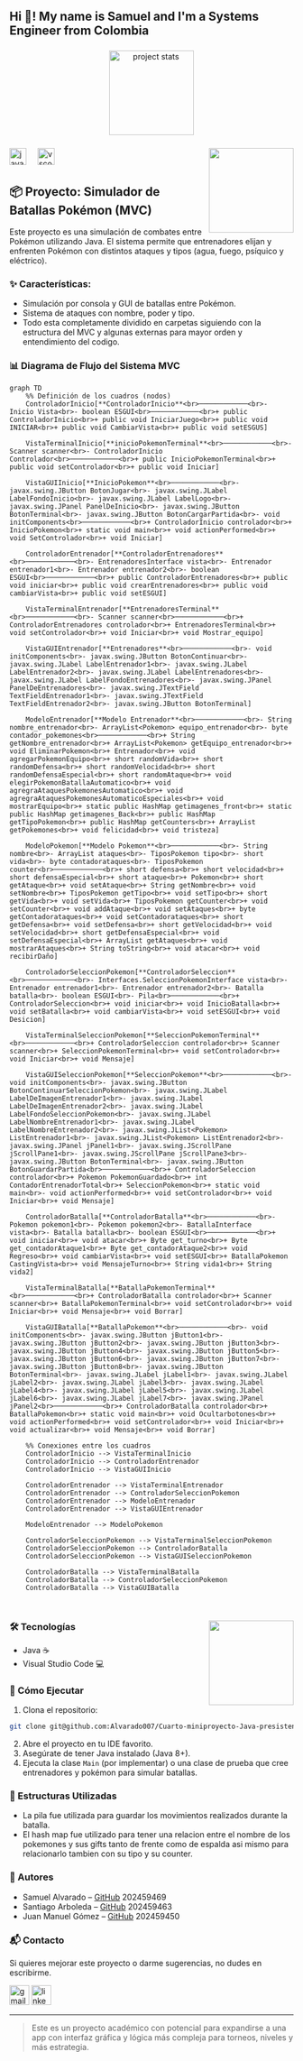 
<h2 align="left">Hi 👋! My name is Samuel and I'm a Systems Engineer from Colombia</h2>

###

<div align="center">
  <img src="https://github-readme-stats.vercel.app/api/pin/?username=Alvarado007&repo=Primer-miniproyecto-java&theme=dracula" height="150" alt="project stats" />
</div>

###

<img align="right" height="150" src="https://i.gifer.com/origin/7d/7dab25c7b14a249bbc4790176883d1c5_w200.gif?cid=6c09b952llhupk66joic0ml8gbch148n2dfdqsvzj7z7f0em&ep=v1_gifs_search&rid=200w.gif&ct=g"  />

###

<div align="left">
  <img src="https://cdn.jsdelivr.net/gh/devicons/devicon/icons/java/java-original.svg" height="30" alt="java logo" />
  <img width="12" />
  <img src="https://skillicons.dev/icons?i=vscode" height="30" alt="vscode logo" />
</div>

###
## 📦 Proyecto: Simulador de Batallas Pokémon (MVC)

Este proyecto es una simulación de combates entre Pokémon utilizando Java. El sistema permite que entrenadores elijan y enfrenten Pokémon con distintos ataques y tipos (agua, fuego, psíquico y eléctrico).

### ✨ Características:
- Simulación por consola y GUI de batallas entre Pokémon.
- Sistema de ataques con nombre, poder y tipo.
- Todo esta completamente dividido en carpetas siguiendo con la estructura del MVC y algunas externas para mayor orden y entendimiento del codigo.

### 📊 Diagrama de Flujo del Sistema MVC
```mermaid
graph TD
    %% Definición de los cuadros (nodos)
    ControladorInicio[**ControladorInicio**<br>────────────<br>- Inicio Vista<br>- boolean ESGUI<br>────────────<br>+ public ControladorInicio<br>+ public void IniciarJuego<br>+ public void INICIAR<br>+ public void CambiarVista<br>+ public void setESGUS]

    VistaTerminalInicio[**inicioPokemonTerminal**<br>────────────<br>- Scanner scanner<br>- ControladorInicio Controlador<br>────────────<br>+ public InicioPokemonTerminal<br>+ public void setControlador<br>+ public void Iniciar]

    VistaGUIInicio[**InicioPokemon**<br>────────────<br>- javax.swing.JButton BotonJugar<br>- javax.swing.JLabel LabelFondoInicio<br>- javax.swing.JLabel LabelLogo<br>- javax.swing.JPanel PanelDeInicio<br>- javax.swing.JButton BotonTerminal<br>- javax.swing.JButton BotonCargarPartida<br>- void initComponents<br>────────────<br>+ ControladorInicio controlador<br>+ InicioPokemon<br>+ static void main<br>+ void actionPerformed<br>+ void SetControlador<br>+ void Iniciar]

    ControladorEntrenador[**ControladorEntrenadores**<br>────────────<br>- EntrenadoresInterface vista<br>- Entrenador entrenador1<br>- Entrenador entrenador2<br>- boolean ESGUI<br>────────────<br>+ public ControladorEntrenadores<br>+ public void iniciar<br>+ public void crearEntrenadores<br>+ public void cambiarVista<br>+ public void setESGUI]

    VistaTerminalEntrenador[**EntrenadoresTerminal**<br>────────────<br>- Scanner scanner<br>────────────<br>+ ControladorEntrenadores controlador<br>+ EntrenadoresTerminal<br>+ void setControlador<br>+ void Iniciar<br>+ void Mostrar_equipo]
    
    VistaGUIEntrenador[**Entrenadores**<br>────────────<br>- void initComponents<br>- javax.swing.JButton BotonContinuar<br>- javax.swing.JLabel LabelEntrenador1<br>- javax.swing.JLabel LabelEntrenador2<br>- javax.swing.JLabel LabelEntrenadores<br>- javax.swing.JLabel LabelFondoEntrenadores<br>- javax.swing.JPanel PanelDeEntrenadores<br>- javax.swing.JTextField TextFieldEntrenador1<br>- javax.swing.JTextField TextFieldEntrenador2<br>- javax.swing.JButton BotonTerminal]

    ModeloEntrenador[**Modelo Entrenador**<br>────────────<br>- String nombre_entrenador<br>- ArrayList<Pokemon> equipo_entrenador<br>- byte contador_pokemones<br>────────────<br>+ String getNombre_entrenador<br>+ ArrayList<Pokemon> getEquipo_entrenador<br>+ void EliminarPokemon<br>+ Entrenador<br>+ void agregarPokemonEquipo<br>+ short randomVida<br>+ short randomDefensa<br>+ short randomVelocidad<br>+ short randomDefensaEspecial<br>+ short randomAtaque<br>+ void elegirPokemonBatallaAutomatico<br>+ void agregraAtaquesPokemonesAutomatico<br>+ void agregraAtaquesPokemonesAutomaticoEspeciales<br>+ void mostrarEquipo<br>+ static public HashMap getimagenes_front<br>+ static public HashMap getimagenes_Back<br>+ public HashMap getTipoPokemon<br>+ public HashMap getCounters<br>+ ArrayList getPokemones<br>+ void felicidad<br>+ void tristeza]
    
    ModeloPokemon[**Modelo Pokemon**<br>────────────<br>- String nombre<br>- ArrayList ataques<br>- TiposPokemon tipo<br>- short vida<br>- byte contadorataques<br>- TiposPokemon counter<br>────────────<br>+ short defensa<br>+ short velocidad<br>+ short defensaEspecial<br>+ short ataque<br>+ Pokemon<br>+ short getAtaque<br>+ void setAtaque<br>+ String getNombre<br>+ void setNombre<br>+ TiposPokemon getTipo<br>+ void setTipo<br>+ short getVida<br>+ void setVida<br>+ TiposPokemon getCounter<br>+ void setCounter<br>+ void addAtaque<br>+ void setAtaques<br>+ byte getContadorataques<br>+ void setContadorataques<br>+ short getDefensa<br>+ void setDefensa<br>+ short getVelocidad<br>+ void setVelocidad<br>+ short getDefensaEspecial<br>+ void setDefensaEspecial<br>+ ArrayList getAtaques<br>+ void mostrarAtaques<br>+ String toString<br>+ void atacar<br>+ void recibirDaño]

    ControladorSeleccionPokemon[**ControladorSeleccion**<br>────────────<br>- Interfaces.SeleccionPokemonInterface vista<br>- Entrenador entrenador1<br>- Entrenador entrenador2<br>- Batalla batalla<br>- boolean ESGUI<br>- Pila<br>────────────<br>+ ControladorSeleccion<br>+ void iniciar<br>+ void InicioBatalla<br>+ void setBatalla<br>+ void cambiarVista<br>+ void setESGUI<br>+ void Desicion]
    
    VistaTerminalSeleccionPokemon[**SeleccionPokemonTerminal**<br>────────────<br>+ ControladorSeleccion controlador<br>+ Scanner scanner<br>+ SeleccionPokemonTerminal<br>+ void setControlador<br>+ void Iniciar<br>+ void Mensaje]
    
    VistaGUISeleccionPokemon[**SeleccionPokemon**<br>────────────<br>- void initComponents<br>- javax.swing.JButton BotonContinuarSeleccionPokemon<br>- javax.swing.JLabel LabelDeImagenEntrenador1<br>- javax.swing.JLabel LabelDeImagenEntrenador2<br>- javax.swing.JLabel LabelFondoSeleccionPokemon<br>- javax.swing.JLabel LabelNombreEntrenador1<br>- javax.swing.JLabel LabelNombreEntrenador2<br>- javax.swing.JList<Pokemon> ListEntrenador1<br>- javax.swing.JList<Pokemon> ListEntrenador2<br>- javax.swing.JPanel jPanel1<br>- javax.swing.JScrollPane jScrollPane1<br>- javax.swing.JScrollPane jScrollPane3<br>- javax.swing.JButton BotonTerminal<br>- javax.swing.JButton BotonGuardarPartida<br>────────────<br>+ ControladorSeleccion controlador<br>+ Pokemon PokemonGuardado<br>+ int ContadorEntrenadorTotal<br>+ SeleccionPokemon<br>+ static void main<br>- void actionPerformed<br>+ void setControlador<br>+ void Iniciar<br>+ void Mensaje]

    ControladorBatalla[**ControladorBatalla**<br>────────────<br>- Pokemon pokemon1<br>- Pokemon pokemon2<br>- BatallaInterface vista<br>- Batalla batalla<br>- boolean ESGUI<br>────────────<br>+ void iniciar<br>+ void atacar<br>+ Byte get_turno<br>+ Byte get_contadorAtaque1<br>+ Byte get_contadorAtaque2<br>+ void Regreso<br>+ void cambiarVista<br>+ void setESGUI<br>+ BatallaPokemon CastingVista<br>+ void MensajeTurno<br>+ String vida1<br>+ String vida2]
    
    VistaTerminalBatalla[**BatallaPokemonTerminal**<br>────────────<br>+ ControladorBatalla controlador<br>+ Scanner scanner<br>+ BatallaPokemonTerminal<br>+ void setControlador<br>+ void Iniciar<br>+ void Mensaje<br>+ void Borrar]
    
    VistaGUIBatalla[**BatallaPokemon**<br>────────────<br>- void initComponents<br>- javax.swing.JButton jButton1<br>- javax.swing.JButton jButton2<br>- javax.swing.JButton jButton3<br>- javax.swing.JButton jButton4<br>- javax.swing.JButton jButton5<br>- javax.swing.JButton jButton6<br>- javax.swing.JButton jButton7<br>- javax.swing.JButton jButton8<br>- javax.swing.JButton BotonTerminal<br>- javax.swing.JLabel jLabel1<br>- javax.swing.JLabel jLabel2<br>- javax.swing.JLabel jLabel3<br>- javax.swing.JLabel jLabel4<br>- javax.swing.JLabel jLabel5<br>- javax.swing.JLabel jLabel6<br>- javax.swing.JLabel jLabel7<br>- javax.swing.JPanel jPanel2<br>────────────<br>+ ControladorBatalla controlador<br>+ BatallaPokemon<br>+ static void main<br>+ void Ocultarbotones<br>+ void actionPerformed<br>+ void setControlador<br>+ void Iniciar<br>+ void actualizar<br>+ void Mensaje<br>+ void Borrar]

    %% Conexiones entre los cuadros
    ControladorInicio --> VistaTerminalInicio
    ControladorInicio --> ControladorEntrenador
    ControladorInicio --> VistaGUIInicio

    ControladorEntrenador --> VistaTerminalEntrenador
    ControladorEntrenador --> ControladorSeleccionPokemon
    ControladorEntrenador --> ModeloEntrenador
    ControladorEntrenador --> VistaGUIEntrenador

    ModeloEntrenador --> ModeloPokemon

    ControladorSeleccionPokemon --> VistaTerminalSeleccionPokemon
    ControladorSeleccionPokemon --> ControladorBatalla
    ControladorSeleccionPokemon --> VistaGUISeleccionPokemon

    ControladorBatalla --> VistaTerminalBatalla
    ControladorBatalla --> ControladorSeleccionPokemon
    ControladorBatalla --> VistaGUIBatalla

    
```
###
<img align="right" height="150" src="https://i.pinimg.com/originals/4e/fe/e1/4efee18cb06f3d2f8456a40d1e0460e7.gif?cid=6c09b952llhupk66joic0ml8gbch148n2dfdqsvzj7z7f0em&ep=v1_gifs_search&rid=200w.gif&ct=g"  />

###

### 🛠️ Tecnologías
- Java ☕
- Visual Studio Code 💻

### 🚀 Cómo Ejecutar
1. Clona el repositorio:
```bash
git clone git@github.com:Alvarado007/Cuarto-miniproyecto-Java-presistencia-en-memoria.gits
```
2. Abre el proyecto en tu IDE favorito.
3. Asegúrate de tener Java instalado (Java 8+).
4. Ejecuta la clase `Main` (por implementar) o una clase de prueba que cree entrenadores y pokémon para simular batallas.

### 🧩 Estructuras Utilizadas
- La pila fue utilizada para guardar los movimientos realizados durante la batalla.
- El hash map fue utilizado para tener una relacion entre el nombre de los pokemones y sus gifts tanto de frente como de espalda asi mismo para relacionarlo tambien con su tipo y su counter.

### 👥 Autores
- Samuel Alvarado – [GitHub](https://github.com/Alvarado007) 202459469
- Santiago Arboleda – [GitHub](https://github.com/SantiagoA0408) 202459463
- Juan Manuel Gómez – [GitHub](https://github.com/JuanManuelG26706) 202459450

### 📬 Contacto
Si quieres mejorar este proyecto o darme sugerencias, no dudes en escribirme.

<div align="left">
  <img src="https://img.shields.io/static/v1?message=Gmail&logo=gmail&label=&color=D14836&logoColor=white&labelColor=&style=for-the-badge" height="35" alt="gmail logo"  />
  <img src="https://img.shields.io/static/v1?message=LinkedIn&logo=linkedin&label=&color=0077B5&logoColor=white&labelColor=&style=for-the-badge" height="35" alt="linkedin logo"  />
</div>

---

> Este es un proyecto académico con potencial para expandirse a una app con interfaz gráfica y lógica más compleja para torneos, niveles y más estrategia.
